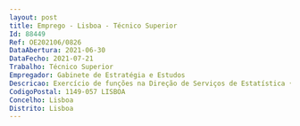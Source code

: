 ```yaml
--- 
layout: post
title: Emprego - Lisboa - Técnico Superior
Id: 88449
Ref: OE202106/0826
DataAbertura: 2021-06-30
DataFecho: 2021-07-21
Trabalho: Técnico Superior
Empregador: Gabinete de Estratégia e Estudos
Descricao: Exercício de funções na Direção de Serviços de Estatística • Acompanhar o desempenho da economia portuguesa, designadamente através da divulgação regular de informação estatística • Assegurar a análise da informação estatística relevante para a esfera de atuação do Ministério em colaboração com os organismos e serviços do METD • Assegurar a resposta a pedidos, internos e externos, de informação estatística tratada.
CodigoPostal: 1149-057 LISBOA
Concelho: Lisboa
Distrito: Lisboa
--- 
```

